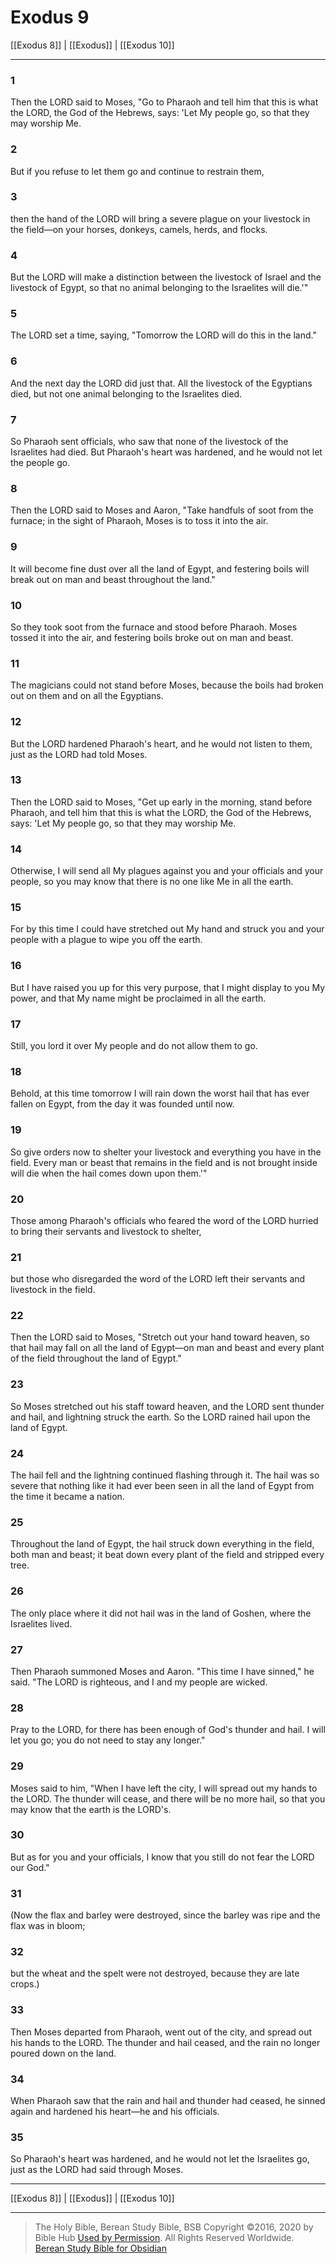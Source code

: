 # Exodus 9

[[Exodus 8]] | [[Exodus]] | [[Exodus 10]]

---

### 1
Then the LORD said to Moses, "Go to Pharaoh and tell him that this is what the LORD, the God of the Hebrews, says: 'Let My people go, so that they may worship Me.

### 2
But if you refuse to let them go and continue to restrain them,

### 3
then the hand of the LORD will bring a severe plague on your livestock in the field—on your horses, donkeys, camels, herds, and flocks.

### 4
But the LORD will make a distinction between the livestock of Israel and the livestock of Egypt, so that no animal belonging to the Israelites will die.'"

### 5
The LORD set a time, saying, "Tomorrow the LORD will do this in the land."

### 6
And the next day the LORD did just that. All the livestock of the Egyptians died, but not one animal belonging to the Israelites died.

### 7
So Pharaoh sent officials, who saw that none of the livestock of the Israelites had died. But Pharaoh's heart was hardened, and he would not let the people go.

### 8
Then the LORD said to Moses and Aaron, "Take handfuls of soot from the furnace; in the sight of Pharaoh, Moses is to toss it into the air.

### 9
It will become fine dust over all the land of Egypt, and festering boils will break out on man and beast throughout the land."

### 10
So they took soot from the furnace and stood before Pharaoh. Moses tossed it into the air, and festering boils broke out on man and beast.

### 11
The magicians could not stand before Moses, because the boils had broken out on them and on all the Egyptians.

### 12
But the LORD hardened Pharaoh's heart, and he would not listen to them, just as the LORD had told Moses.

### 13
Then the LORD said to Moses, "Get up early in the morning, stand before Pharaoh, and tell him that this is what the LORD, the God of the Hebrews, says: 'Let My people go, so that they may worship Me.

### 14
Otherwise, I will send all My plagues against you and your officials and your people, so you may know that there is no one like Me in all the earth.

### 15
For by this time I could have stretched out My hand and struck you and your people with a plague to wipe you off the earth.

### 16
But I have raised you up for this very purpose, that I might display to you My power, and that My name might be proclaimed in all the earth.

### 17
Still, you lord it over My people and do not allow them to go.

### 18
Behold, at this time tomorrow I will rain down the worst hail that has ever fallen on Egypt, from the day it was founded until now.

### 19
So give orders now to shelter your livestock and everything you have in the field. Every man or beast that remains in the field and is not brought inside will die when the hail comes down upon them.'"

### 20
Those among Pharaoh's officials who feared the word of the LORD hurried to bring their servants and livestock to shelter,

### 21
but those who disregarded the word of the LORD left their servants and livestock in the field.

### 22
Then the LORD said to Moses, "Stretch out your hand toward heaven, so that hail may fall on all the land of Egypt—on man and beast and every plant of the field throughout the land of Egypt."

### 23
So Moses stretched out his staff toward heaven, and the LORD sent thunder and hail, and lightning struck the earth. So the LORD rained hail upon the land of Egypt.

### 24
The hail fell and the lightning continued flashing through it. The hail was so severe that nothing like it had ever been seen in all the land of Egypt from the time it became a nation.

### 25
Throughout the land of Egypt, the hail struck down everything in the field, both man and beast; it beat down every plant of the field and stripped every tree.

### 26
The only place where it did not hail was in the land of Goshen, where the Israelites lived.

### 27
Then Pharaoh summoned Moses and Aaron. "This time I have sinned," he said. "The LORD is righteous, and I and my people are wicked.

### 28
Pray to the LORD, for there has been enough of God's thunder and hail. I will let you go; you do not need to stay any longer."

### 29
Moses said to him, "When I have left the city, I will spread out my hands to the LORD. The thunder will cease, and there will be no more hail, so that you may know that the earth is the LORD's.

### 30
But as for you and your officials, I know that you still do not fear the LORD our God."

### 31
(Now the flax and barley were destroyed, since the barley was ripe and the flax was in bloom;

### 32
but the wheat and the spelt were not destroyed, because they are late crops.)

### 33
Then Moses departed from Pharaoh, went out of the city, and spread out his hands to the LORD. The thunder and hail ceased, and the rain no longer poured down on the land.

### 34
When Pharaoh saw that the rain and hail and thunder had ceased, he sinned again and hardened his heart—he and his officials.

### 35
So Pharaoh's heart was hardened, and he would not let the Israelites go, just as the LORD had said through Moses.

---

[[Exodus 8]] | [[Exodus]] | [[Exodus 10]]

---

> The Holy Bible, Berean Study Bible, BSB
> Copyright &copy;2016, 2020 by Bible Hub
> [Used by Permission](https://berean.bible/terms.htm). All Rights Reserved Worldwide.
> [Berean Study Bible for Obsidian](https://github.com/gapmiss/berean-study-bible-for-obsidian)</small>

